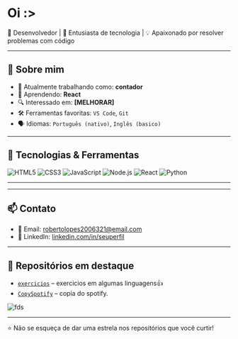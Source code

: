 # Oi :>


🎯 Desenvolvedor | 🚀 Entusiasta de tecnologia | 💡 Apaixonado por resolver problemas com código

---

## 🧠 Sobre mim

- 💼 Atualmente trabalhando como: **contador**
- 🌱 Aprendendo: **React**
- 🔍 Interessado em: **[MELHORAR]**
- 🛠️ Ferramentas favoritas: `VS Code`, `Git`
- 🗣️ Idiomas: `Português (nativo)`, `Inglês (basico)`

---

## 🧰 Tecnologias & Ferramentas

![HTML5](https://img.shields.io/badge/-HTML5-E34F26?logo=html5&logoColor=white)
![CSS3](https://img.shields.io/badge/-CSS3-1572B6?logo=css3)
![JavaScript](https://img.shields.io/badge/-JavaScript-F7DF1E?logo=javascript&logoColor=black)
![Node.js](https://img.shields.io/badge/-Node.js-339933?logo=node.js&logoColor=white)
![React](https://img.shields.io/badge/-React-61DAFB?logo=react&logoColor=black)
![Python](https://img.shields.io/badge/-Python-3776AB?logo=python&logoColor=white)




---

---

## 📫 Contato

- 📧 Email: [robertolopes2006321@email.com](robertolopes2006321@email.com)
- 💼 LinkedIn: [linkedin.com/in/seuperfil](https://www.linkedin.com/in/roberto-lopes-47922b256/)

---

## 📁 Repositórios em destaque

- [`exercicios`](https://github.com/Roberto-Lopes743/exercicios) – exercicios em algumas linguagens👍
- [`CopySpotify`](https://github.com/Roberto-Lopes743/project-copia-spotify) – copia do spotify.

 ![fds](https://github.com/user-attachments/assets/3f6958b1-c8fc-4fe9-af44-6d4e51159b9a)

---

⭐️ Não se esqueça de dar uma estrela nos repositórios que você curtir!
